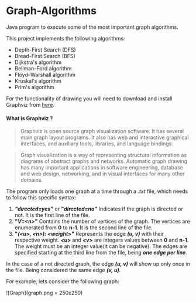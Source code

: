 # Graph-Algorithms
Java program to execute some of the most important graph algorithms.

This project implements the following algorithms:

- Depth-First Search (DFS)
- Bread-First Search (BFS)
- Dijkstra's algorithm
- Bellman–Ford algorithm
- Floyd–Warshall algorithm
- Kruskal's algorithm
- Prim's algorithm

For the functionality of drawing you will need to download and install Graphviz from [here](https://graphviz.org/download/).

#### What is Graphviz ?

>Graphviz is open source graph visualization software. It has several main graph layout programs. It also has web and interactive graphical interfaces, and auxiliary tools, libraries, and language bindings.

>Graph visualization is a way of representing structural information as diagrams of abstract graphs and networks. Automatic graph drawing has many important applications in software engineering, database and web design, networking, and in visual interfaces for many other domains.

The program only loads one graph at a time through a _.txt_ file, which needs to follow this specific syntax:

1. **_"directed=yes_"** or **"_directed=no_"**      Indicates if the graph is directed or not. It is the first line of the file.
2. **"_V=\<n\>_"**      Contains the number of vertices of the graph. The vertices are enumerated from **0** to **n-1**. It is the second line of the file.
3. **"_(\<u\>, \<n\>): \<weight\>_"**     Represents the edge **_(u, v)_** with their respective weight. **_\<u\>_** and **_\<v\>_** are integers values between **0** and **n-1**. The weight must be an integer value(it can be negative). The edges are specified starting at the third line from the file, being **_one edge per line_**.

In the case of a not directed graph, the edge **_(u, v)_** will show up only once in the file. Being considered the same edge **_(v, u)_**.

For example, lets consider the following graph:

![Graph](graph.png = 250x250)
